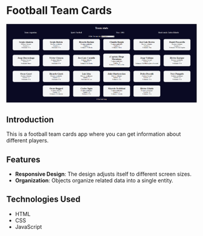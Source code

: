 # Football Team Cards

![FootballTeamCardsApp](https://raw.githubusercontent.com/dogaegeozden/FootballTeamCardsApp/main/screenshots/screenshot1.png)

## Introduction

This is a football team cards app where you can get information about different players. 

## Features

- **Responsive Design**: The design adjusts itself to different screen sizes.
- **Organization**: Objects organize related data into a single entity.

## Technologies Used

- HTML
- CSS
- JavaScript